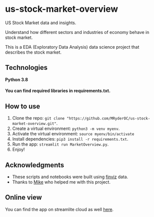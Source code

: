 # us-stock-market-overview

US Stock Market data and insights.

Understand how different sectors and industries of economy behave in stock market.


This is a EDA (Exploratory Data Analysis) data science project that describes the stock market.

## Technologies

**Python 3.8**
#### You can find required libraries in requirements.txt.

## How to use
1. Clone the repo: ``` git clone "https://github.com/MRyderOC/us-stock-market-overview.git" ```.
2. Create a virtual environment: ```python3 -m venv myenv```.
3. Activate the virtual environment: ```source myenv/bin/activate```
4. Install dependencies: ```pip3 install -r requirements.txt```.
5. Run the app: ```streamlit run MarketOverview.py```.
6. Enjoy!


## Acknowledgments

* These scripts and notebooks were built using [finviz](https://finviz.com/screener.ashx) data.
* Thanks to [Mike](https://github.com/mtodisco10) who helped me with this project.

## Online view
You can find the app on streamlite cloud as well [here](https://share.streamlit.io/mryderoc/us-stock-market-overview/main/MarketOverview.py).
